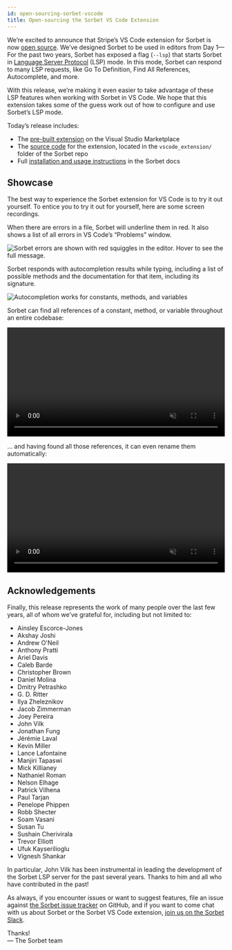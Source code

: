 ```yaml
---
id: open-sourcing-sorbet-vscode
title: Open-sourcing the Sorbet VS Code Extension
---
```


We’re excited to announce that Stripe’s VS Code extension for Sorbet is now
[open source](https://github.com/sorbet/sorbet/tree/master/vscode_extension). We’ve designed Sorbet to be used in editors from
Day 1—For the past two years, Sorbet has exposed a flag (`--lsp`) that starts Sorbet in
[Language Server Protocol](https://microsoft.github.io/language-server-protocol/)
(LSP) mode. In this mode, Sorbet can respond to many LSP requests, like Go To
Definition, Find All References, Autocomplete, and more.

With this release, we’re making it even easier to take advantage of these LSP
features when working with Sorbet in VS Code. We hope that this extension takes
some of the guess work out of how to configure and use Sorbet’s LSP mode.

<!--truncate-->

Today’s release includes:

- The [pre-built extension](http://#TODO) on the Visual Studio Marketplace
- The [source code](https://github.com/sorbet/sorbet/issues/new/choose) for the
  extension, located in the `vscode_extension/` folder of the Sorbet repo
- Full [installation and usage instructions](https://sorbet.org/docs/vscode) in
  the Sorbet docs

## Showcase

The best way to experience the Sorbet extension for VS Code is to try it out
yourself. To entice you to try it out for yourself, here are some screen
recordings.

When there are errors in a file, Sorbet will underline them in red. It also
shows a list of all errors in VS Code’s “Problems” window.

![Sorbet errors are shown with red squiggles in the editor. Hover to see the full message.](/img/lsp/errorsquiggle_blog.png)

Sorbet responds with autocompletion results while typing, including a list of
possible methods and the documentation for that item, including its signature.

![Autocompletion works for constants, methods, and variables](/img/lsp/autocomplete_blog.png)

Sorbet can find all references of a constant, method, or variable throughout an
entire codebase:

<p><video autoplay muted loop width="100%" style="display:block;margin-left:auto;margin-right:auto;">
    <source src="/img/lsp/references_blog.mp4" type="video/mp4">
</video></p>

… and having found all those references, it can even rename them automatically:

<p><video autoplay muted loop width="100%" style="display:block;margin-left:auto;margin-right:auto;">
    <source src="/img/lsp/rename_blog.mp4" type="video/mp4">
</video></p>

## Acknowledgements

Finally, this release represents the work of many people over the last few
years, all of whom we’ve grateful for, including but not limited to:

- Ainsley Escorce-Jones
- Akshay Joshi
- Andrew O'Neil
- Anthony Pratti
- Ariel Davis
- Caleb Barde
- Christopher Brown
- Daniel Molina
- Dmitry Petrashko
- G. D. Ritter
- Ilya Zheleznikov
- Jacob Zimmerman
- Joey Pereira
- John Vilk
- Jonathan Fung
- Jérémie Laval
- Kevin Miller
- Lance Lafontaine
- Manjiri Tapaswi
- Mick Killianey
- Nathaniel Roman
- Nelson Elhage
- Patrick Vilhena
- Paul Tarjan
- Penelope Phippen
- Robb Shecter
- Soam Vasani
- Susan Tu
- Sushain Cherivirala
- Trevor Elliott
- Ufuk Kayserilioglu
- Vignesh Shankar

In particular, John Vilk has been instrumental in leading the development of the
Sorbet LSP server for the past several years. Thanks to him and all who have
contributed in the past!

As always, if you encounter issues or want to suggest features, file an issue
against
[the Sorbet issue tracker](https://github.com/sorbet/sorbet/issues/new/choose)
on GitHub, and if you want to come chat with us about Sorbet or the Sorbet VS
Code extension, [join us on the Sorbet Slack](https://sorbet.org/slack).

Thanks!\
— The Sorbet team
